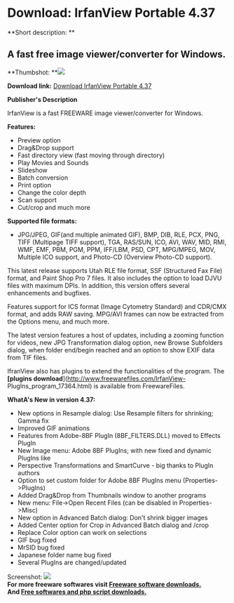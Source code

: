 # Download: IrfanView Portable 4.37

**Short description: **

## A fast free image viewer/converter for Windows.

  
**Thumbshot: **![](http://www.freewarefiles.com/screenshot/irfanview4_md.jpg)   
  
**Download link:** [Download IrfanView Portable 4.37](http://freesoftwares.boysofts.com/IrfanView-Portable_program_73548.html)  
  

**Publisher's Description**  
  

IrfanView is a fast FREEWARE image viewer/converter for Windows.

**Features:**

  * Preview option
  * Drag&Drop support
  * Fast directory view (fast moving through directory)
  * Play Movies and Sounds
  * Slideshow
  * Batch conversion
  * Print option
  * Change the color depth
  * Scan support
  * Cut/crop and much more 

**Supported file formats:**

  * JPG/JPEG, GIF(and multiple animated GIF), BMP, DIB, RLE, PCX, PNG, TIFF (Multipage TIFF support), TGA, RAS/SUN, ICO, AVI, WAV, MID, RMI, WMF, EMF, PBM, PGM, PPM, IFF/LBM, PSD, CPT, MPG/MPEG, MOV, Multiple ICO support, and Photo-CD (Overview Photo-CD support).

This latest release supports Utah RLE file format, SSF (Structured Fax File)
format, and Paint Shop Pro 7 files. It also includes the option to load DJVU
files with maximum DPIs. In addition, this version offers several enhancements
and bugfixes.

Features support for ICS format (Image Cytometry Standard) and CDR/CMX format,
and adds RAW saving. MPG/AVI frames can now be extracted from the Options
menu, and much more.

The latest version features a host of updates, including a zooming function
for videos, new JPG Transformation dialog option, new Browse Subfolders
dialog, when folder end/begin reached and an option to show EXIF data from TIF
files.

IfranView also has plugins to extend the functionalities of the program. The
**[plugins download**](http://www.freewarefiles.com/IrfanView-
PlugIns_program_17364.html) is available from FreewareFiles.

**WhatA's New in version 4.37:**

  * New options in Resample dialog: Use Resample filters for shrinking; Gamma fix 
  * Improved GIF animations 
  * Features from Adobe-8BF PlugIn (8BF_FILTERS.DLL) moved to Effects PlugIn 
  * New Image menu: Adobe 8BF PlugIns; with new fixed and dynamic PlugIns like 
  * Perspective Transformations and SmartCurve - big thanks to PlugIn authors 
  * Option to set custom folder for Adobe 8BF PlugIns menu (Properties->PlugIns) 
  * Added Drag&Drop from Thumbnails window to another programs 
  * New menu: File->Open Recent Files (can be disabled in Properties->Misc) 
  * New option in Advanced Batch dialog: Don't shrink bigger images 
  * Added Center option for Crop in Advanced Batch dialog and /crop 
  * Replace Color option can work on selections 
  * GIF bug fixed 
  * MrSID bug fixed 
  * Japanese folder name bug fixed 
  * Several PlugIns are changed/updated 

  
  
Screenshot: ![](http://www.freewarefiles.com/screenshot/irfanview4.jpg)  
**For more freeware softwares visit [Freeware software downloads.](http://freesoftwares.boysofts.com/)**   
**And [Free softwares and php script downloads.](http://www.boysofts.com/)**

